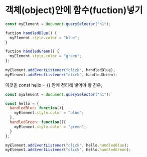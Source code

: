 <h1>객체(object)안에 함수(fuction)넣기</h1>

```javascript
const myElement = document.querySelector("h1");

fuction handledBlue() {
  myElement.style.color = "blue";
}

fuction handledGreen() {
  myElement.style.color = "green";
};
  
myElement.addEventListener("click", handledBlue);
myElement.addEventListener("click", handledGreen);
```

이것을 const hello = {} 안에 정리해 넣어야 할 경우,
```javascript
const myElement = document.querySelector("h1");

const hello = {
  handledBlue: function(){
    myElement.style.color = "blue";
  },
  handledGreen: function(){
    myElement.style.color = "green";
  }
};

myElement.addEventListener("click", hello.handledBlue);
myElement.addEventListener("click", hello.handledGreen);
```

